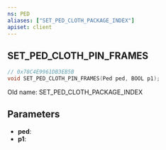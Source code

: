 ```yaml
---
ns: PED
aliases: ["SET_PED_CLOTH_PACKAGE_INDEX"]
apiset: client
---
```

## SET_PED_CLOTH_PIN_FRAMES

```c
// 0x78C4E9961DB3EB5B
void SET_PED_CLOTH_PIN_FRAMES(Ped ped, BOOL p1);
```

Old name: SET_PED_CLOTH_PACKAGE_INDEX

## Parameters
* **ped**:
* **p1**: